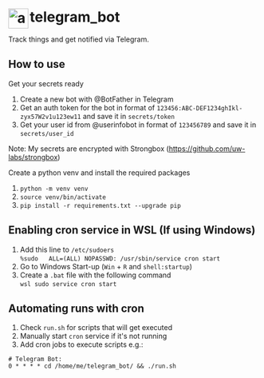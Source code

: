 # <img align="left" width="40px" src="https://upload.wikimedia.org/wikipedia/commons/thumb/8/82/Telegram_logo.svg/2048px-Telegram_logo.svg.png" alt="awesome-ebitengine" title="kubernetes" /> telegram_bot

Track things and get notified via Telegram.

## How to use
Get your secrets ready
1. Create a new bot with @BotFather in Telegram
2. Get an auth token for the bot in format of `123456:ABC-DEF1234ghIkl-zyx57W2v1u123ew11` and save it in `secrets/token`
3. Get your user id from @userinfobot in format of `123456789` and save it in `secrets/user_id`

Note: My secrets are encrypted with Strongbox (https://github.com/uw-labs/strongbox)

Create a python venv and install the required packages
1. `python -m venv venv`
2. `source venv/bin/activate`
3. `pip install -r requirements.txt --upgrade pip`

## Enabling cron service in WSL (If using Windows)
1. Add this line to `/etc/sudoers`  
```%sudo   ALL=(ALL) NOPASSWD: /usr/sbin/service cron start```
2. Go to Windows Start-up (`Win` + `R` and `shell:startup`)
3. Create a `.bat` file with the following command  
```wsl sudo service cron start```

## Automating runs with cron
1. Check `run.sh` for scripts that will get executed
2. Manually start `cron` service if it's not running
3. Add cron jobs to execute scripts e.g.:
```
# Telegram Bot:
0 * * * * cd /home/me/telegram_bot/ && ./run.sh
```
